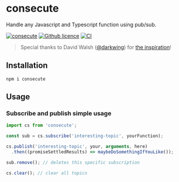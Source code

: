 # consecute
Handle any Javascript and Typescript function using pub/sub.

[![consecute](https://img.shields.io/npm/v/consecute.svg)](https://www.npmjs.com/package/consecute)
[![Github licence](https://img.shields.io/github/license/mats852/consecute)](https://img.shields.io/github/license/mats852/consecute)
[![CI](https://github.com/mats852/consecute/actions/workflows/main.yml/badge.svg)](https://github.com/mats852/consecute/actions/workflows/main.yml)

> Special thanks to David Walsh ([@darkwing](https://github.com/darkwing)) for [the inspiration](https://davidwalsh.name/pubsub-javascript)!

## Installation

```shell
npm i consecute 
```

## Usage
### Subscribe and publish simple usage
```ts
import cs from 'consecute';

const sub = cs.subscribe('interesting-topic', yourFunction);

cs.publish('interesting-topic', your, arguments, here)
  .then((promiseSettledResults) => maybeDoSomethingIfYouLike());

sub.remove(); // deletes this specific subscription

cs.clear(); // clear all topics
```
